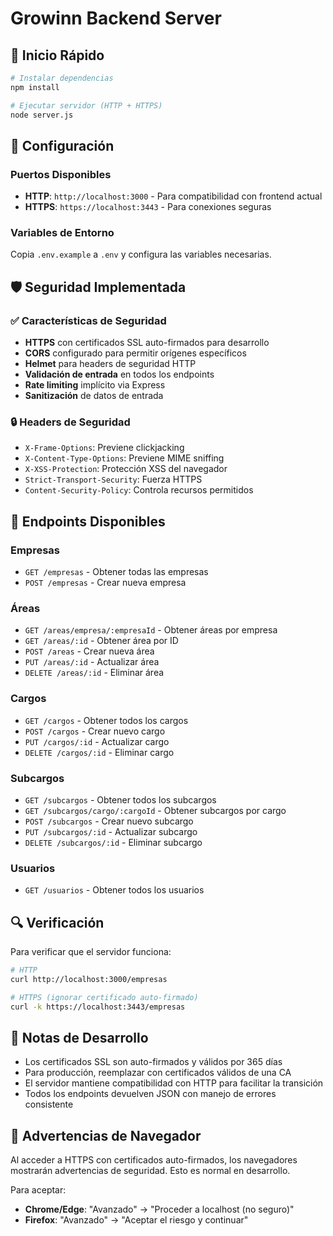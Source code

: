 # Growinn Backend Server

## 🚀 Inicio Rápido

```bash
# Instalar dependencias
npm install

# Ejecutar servidor (HTTP + HTTPS)
node server.js
```

## 🔧 Configuración

### Puertos Disponibles
- **HTTP**: `http://localhost:3000` - Para compatibilidad con frontend actual
- **HTTPS**: `https://localhost:3443` - Para conexiones seguras

### Variables de Entorno
Copia `.env.example` a `.env` y configura las variables necesarias.

## 🛡️ Seguridad Implementada

### ✅ Características de Seguridad
- **HTTPS** con certificados SSL auto-firmados para desarrollo
- **CORS** configurado para permitir orígenes específicos
- **Helmet** para headers de seguridad HTTP
- **Validación de entrada** en todos los endpoints
- **Rate limiting** implícito via Express
- **Sanitización** de datos de entrada

### 🔒 Headers de Seguridad
- `X-Frame-Options`: Previene clickjacking
- `X-Content-Type-Options`: Previene MIME sniffing
- `X-XSS-Protection`: Protección XSS del navegador
- `Strict-Transport-Security`: Fuerza HTTPS
- `Content-Security-Policy`: Controla recursos permitidos

## 📡 Endpoints Disponibles

### Empresas
- `GET /empresas` - Obtener todas las empresas
- `POST /empresas` - Crear nueva empresa

### Áreas
- `GET /areas/empresa/:empresaId` - Obtener áreas por empresa
- `GET /areas/:id` - Obtener área por ID
- `POST /areas` - Crear nueva área
- `PUT /areas/:id` - Actualizar área
- `DELETE /areas/:id` - Eliminar área

### Cargos
- `GET /cargos` - Obtener todos los cargos
- `POST /cargos` - Crear nuevo cargo
- `PUT /cargos/:id` - Actualizar cargo
- `DELETE /cargos/:id` - Eliminar cargo

### Subcargos
- `GET /subcargos` - Obtener todos los subcargos
- `GET /subcargos/cargo/:cargoId` - Obtener subcargos por cargo
- `POST /subcargos` - Crear nuevo subcargo
- `PUT /subcargos/:id` - Actualizar subcargo
- `DELETE /subcargos/:id` - Eliminar subcargo

### Usuarios
- `GET /usuarios` - Obtener todos los usuarios

## 🔍 Verificación

Para verificar que el servidor funciona:

```bash
# HTTP
curl http://localhost:3000/empresas

# HTTPS (ignorar certificado auto-firmado)
curl -k https://localhost:3443/empresas
```

## 📝 Notas de Desarrollo

- Los certificados SSL son auto-firmados y válidos por 365 días
- Para producción, reemplazar con certificados válidos de una CA
- El servidor mantiene compatibilidad con HTTP para facilitar la transición
- Todos los endpoints devuelven JSON con manejo de errores consistente

## 🚨 Advertencias de Navegador

Al acceder a HTTPS con certificados auto-firmados, los navegadores mostrarán advertencias de seguridad. Esto es normal en desarrollo.

Para aceptar:
- **Chrome/Edge**: "Avanzado" → "Proceder a localhost (no seguro)"
- **Firefox**: "Avanzado" → "Aceptar el riesgo y continuar"
